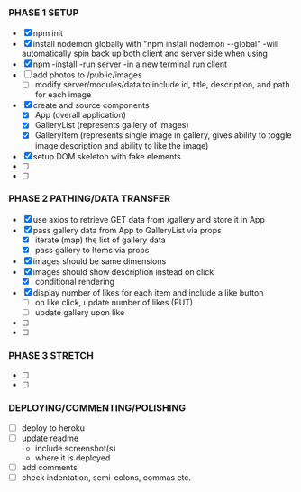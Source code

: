 ### PHASE 1 SETUP
- [x] npm init
- [x] install nodemon globally with "npm install nodemon --global"
    -will automatically spin back up both client and server side when using
- [x] npm
    -install
    -run server
    -in a new terminal run client
- [ ] add photos to /public/images
    - [ ] modify server/modules/data to include id, title, description, and path for each image
- [x] create and source components
    - [x] App (overall application)
    - [x] GalleryList (represents gallery of images)
    - [x] GalleryItem (represents single image in gallery, gives ability to toggle image description
    and ability to like the image)
- [x] setup DOM skeleton with fake elements
- [ ] 
- [ ]


### PHASE 2 PATHING/DATA TRANSFER
- [x] use axios to retrieve GET data from /gallery and store it in App
- [x] pass gallery data from App to GalleryList via props
    - [x] iterate (map) the list of gallery data
    - [x] pass gallery to Items via props
- [x] images should be same dimensions
- [x] images should show description instead on click
    - [x] conditional rendering
- [x] display number of likes for each item and include a like button
    - [ ] on like click, update number of likes (PUT)
    - [ ] update gallery upon like
- [ ] 
- [ ]


### PHASE 3 STRETCH
- [ ]
- [ ]


### DEPLOYING/COMMENTING/POLISHING
- [ ] deploy to heroku
- [ ] update readme
    - include screenshot(s)
    - where it is deployed
- [ ] add comments
- [ ] check indentation, semi-colons, commas etc.